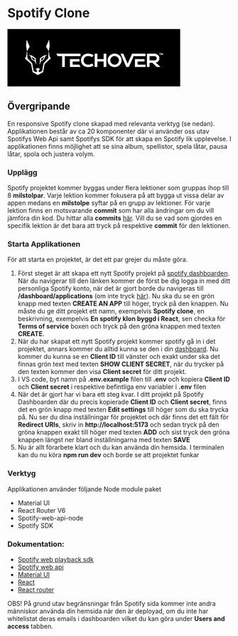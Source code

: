 # Spotify Clone

![alt text](./logo.png)

## Övergripande

En responsive Spotify clone skapad med relevanta verktyg (se nedan). Applikationen består av ca 20 komponenter där vi använder oss utav Spotifys Web Api samt Spotifys SDK för att skapa en Spotify lik upplevelse. I applikationen finns möjlighet att se sina album, spellistor, spela låtar, pausa låtar, spola och justera volym.

### Upplägg

Spotify projektet kommer byggas under flera lektioner som gruppas ihop till 8 **milstolpar**. Varje lektion kommer fokusera på att bygga ut vissa delar av appen medans en **milstolpe** syftar på en grupp av lektioner. För varje lektion finns en motsvarande **commit** som har alla ändringar om du vill jämföra din kod. Du hittar alla **commits** [här](https://github.com/MMR-Solutions-AB/tsm-spotify/commits/main). Vill du se vad som gjordes en specifik lektion är det bara att tryck på respektive **commit** för den lektionen.

### Starta Applikationen

För att starta en projektet, är det ett par grejer du måste göra.

1. Först steget är att skapa ett nytt Spotify projekt på [spotify dashboarden](https://developer.spotify.com/dashboard/applications). När du navigerar till den länken kommer de först be dig logga in med ditt personliga Spotify konto, när det är gjort borde du navigeras till **/dashboard/applications** (om inte tryck [här](https://developer.spotify.com/dashboard/applications)). Nu ska du se en grön knapp med texten **CREATE AN APP** till höger, tryck på den knappen. Nu måste du ge ditt projekt ett namn, exempelvis **Spotify clone**, en beskrivning, exempelvis **En spotify klon byggd i React**, sen checka för **Terms of service** boxen och tryck på den gröna knappen med texten **CREATE**.
2. När du har skapat ett nytt Spotify projekt kommer spotify gå in i det projektet, annars kommer du alltid kunna se den i din [dashboard](https://developer.spotify.com/dashboard/applications). Nu kommer du kunna se en **Client ID** till vänster och exakt under ska det finnas grön text med texten **SHOW CLIENT SECRET**, när du trycker på den texten kommer den visa **Client secret** för ditt projekt.
3. I VS code, byt namn på **.env.example** filen till **.env** och kopiera **Client ID** och **Client secret** i respektive befintliga env variabler i **.env** filen
4. När det är gjort har vi bara ett steg kvar. I ditt projekt på Spotify Dashboarden där du precis kopierade **Client ID** och **Client secret**, finns det en grön knapp med texten **Edit settings** till höger som du ska trycka på. Nu ser du dina inställningar för projektet och där finns det ett fält för **Redirect URIs**, skriv in **http://localhost:5173** och sedan tryck på den gröna knappen exakt till höger med texten **ADD** och sist tryck den gröna knappen längst ner bland inställningarna med texten **SAVE**
5. Nu är allt förarbete klart och du kan använda din hemsida. I terminalen kan du nu köra **npm run dev** och borde se att projektet funkar

### Verktyg

Applikationen använder följande Node module paket

-   Material UI
-   React Router V6
-   Spotify-web-api-node
-   Spotify SDK

### Dokumentation:

-   [Spotify web playback sdk](https://developer.spotify.com/documentation/web-playback-sdk/reference/)
-   [Spotify web api](https://developer.spotify.com/documentation/web-api/reference/#/)
-   [Material UI](https://mui.com/material-ui/getting-started/overview/)
-   [React](https://beta.reactjs.org/)
-   [React router](https://reactrouter.com/en/main)

OBS! På grund utav begränsningar från Spotify sida kommer inte andra människor använda din hemsida när den är deployad, om du inte har whitelistat deras emails i dashboarden vilket du kan göra under **Users and access** tabben.
